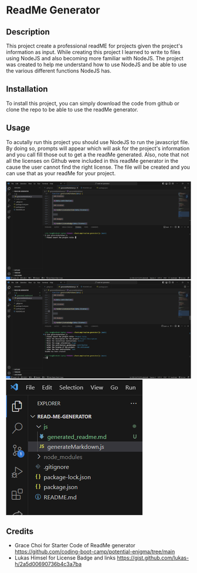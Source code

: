 # ReadMe Generator

## Description

This project create a professional readME for projects given the project's information as input. While creating this project I learned to write to files using NodeJS and also becoming more familiar with NodeJS. The project was created to help me understand how to use NodeJS and be able to use the various different functions NodeJS has.


## Installation

To install this project, you can simply download the code from github or clone the repo to be able to use the readMe generator.

  
## Usage

To acutally run this project you should use NodeJS to run the javascript file. By doing so, prompts will appear which will ask for the project's information and you call fill those out to get a the readMe generated. Also, note that not all the licenses on Github were included in this readMe generator in the cause the user cannot find the right license. The file will be created and you can use that as your readMe for your project.


![](/images/ReadMe-Input.png)
![](/images/Done-readMe.png)
![](/images/ReadMe_generated.png)

## Credits

- Grace Choi for Starter Code of ReadMe generator https://github.com/coding-boot-camp/potential-enigma/tree/main
- Lukas Himsel for License Badge and links https://gist.github.com/lukas-h/2a5d00690736b4c3a7ba




